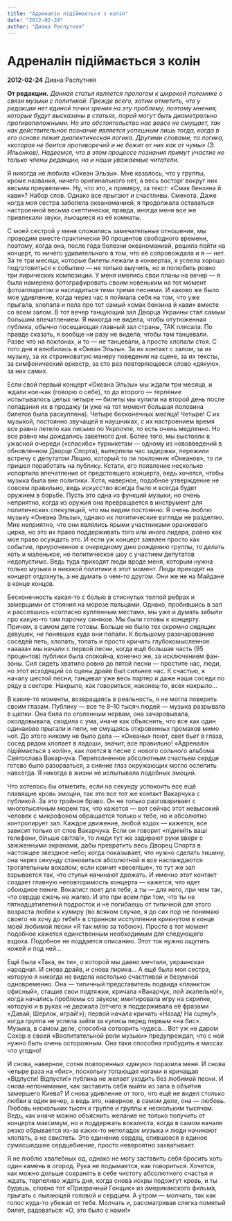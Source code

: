 ```yaml
---
title: "Адреналін підіймається з колін"
date: "2012-02-24"
author: "Диана Распутняя"
---
```


# Адреналін підіймається з колін

**2012-02-24** Диана Распутняя

**От редакции.** *Данная статья является прологом к широкой полемике о связи музыки с политикой. Прежде всего, хотим отметить, что у редакции нет единой точки зрения на эту проблему, поэтому мнения, которые будут высказаны в статьях, порой могут быть диаметрально противоположными. Но это обстоятельство нас вовсе не смущает, так как действительное познание является успешным лишь тогда, когда в его основе лежит диалектическая логика. Другими словами, та логика, «которая не боится противоречий и не бежит от них как от чумы» (Э. Ильенков). Надеемся, что в этом процессе познания примут участие не только члены редакции, но и наши уважаемые читатели.*

Я никогда не любила «Океан Эльзы». Мне казалось, что у группы, кроме названия, ничего оригинального нет, а весь восторг вокруг них весьма преувеличен. Ну, что это, к примеру, за текст: «Смак бензина й кави»? Набор слов. Однако все прыгают и счастливы. Смехота. Даже когда моя сестра заболела океаноманией, я продолжала оставаться настроенной весьма скептически, правда, иногда меня все же привлекали звуки, льющиеся из её комнаты.

С моей сестрой у меня сложились замечательные отношения, мы проводим вместе практически 90 процентов свободного времени, поэтому, когда она, после года болезни океаноманией, решила пойти на концерт, то ничего удивительного в том, что её сопровождала и я — нет. За те три месяца, которые билеты лежали в конвертах, я успела хорошо подготовиться к событию — не только выучить, но и полюбить ровно три лирических композиции. У меня имелись свои планы на вечер — я была намерена фотографировать своим новеньким на тот момент фотоаппаратом и насладиться теми тремя песнями. И каково же было мое удивление, когда через час я поймала себя на том, что уже прыгала, хлопала и пела про тот самый «смак бензина й кави» вместе со всем залом. В тот вечер танцующий зал Дворца Украины стал самым большим впечатлением. Я никогда не видела, чтобы отутюженная публика, обычно посещающая главный зал страны, ТАК плясала. По правде сказать, я вообще ни разу не видела, чтобы там танцевали. Разве что на поклонах, и то — не танцевали, а просто хлопали стоя. С того дня я влюбилась в «Океан Эльзы». За их контакт с залом, за их музыку, за их странноватую манеру поведения на сцене, за их тексты, за симфонический оркестр, за сто раз повторяющееся слово «дякую», за них самих.

Если свой первый концерт «Океана Эльзы» мы ждали три месяца, и ждали кое-как (говорю о себе), то до второго — терпение испытывалось целых четыре — билеты мы купили на второй день после попадания их в продажу (и уже на тот момент большая половина билетов была раскуплена). Четыре бесконечных месяца! Четыре! С их музыкой, постоянно звучащей в наушниках, с их настроением время все равно летело как письмо по Укрпочте, то есть очень медленно. Но все равно мы дождались заветного дня. Более того, мы выстояли в ужасной очереди («спасибо» турникетам — одному из нововведений в обновленном Дворце Спорта), вытерпели час задержки, пережили встречу с депутатом Ляшко, который то ли поклонник «Океанов», то ли пришел поработать на публику. Кстати, его появление несколько испортило впечатление от предстоящего концерта, ведь хочется, чтобы музыка была вне политики. Хотя, наверное, подобное утверждение не совсем правильно, ведь искусство всегда было и всегда будет оружием в борьбе. Пусть это одна из функций музыки, но очень неприятно, когда из оружия она превращается в инструмент для политических спекуляций, что мы видим постоянно. Я очень люблю музыку «Океана Эльзы», однако их политические взгляды не разделяю. Мне неприятно, что они являлись ярыми участниками оранжевого цирка, но это их право поддерживать того или иного лидера, ровно как мое право осуждать это. И если уж концерт заявлен просто как событие, приуроченное к очередному дню рождению группы, то делать хоть и маленькое, но политическое шоу с участием депутатов недопустимо. Ведь туда приходят люди вроде меня, которым нужна только музыка и никакой политики в этот момент. Люди приходят на концерт отдохнуть, а не думать о чем-то другом. Они же не на Майдане в конце концов.

Бесконечность какая-то с болью в стиснутых толпой ребрах и замершими от стояния на морозе пальцами. Однако, пробившись в зал и рассевшись «согласно купленным местам», мы уже и думать забыли про какую-то там парочку синяков. Мы были готовы к концерту. Причем, в самом деле готовы. Больше не было тех скромно сидящих девушек, не понявших куда они попали. К большому разочарованию соседей петь, хлопать, топать и просто кричать глубокомысленное «ааааа» мы начали с первой песни, когда ещё большая часть (95 процентов) публики была спокойна, конечно же, за исключением фан-зоны. Сил сидеть хватило ровно до пятой песни — простите нас, люди, но этот исходящий со сцены драйв был сильнее нас. К счастью, к началу шестой песни, танцевал уже весь партер и даже наши соседи по ряду в секторе. Накрыло, как говориться, наконец-то, всех накрыло...

В какие-то моменты, возвращаясь в реальность, я не могла поверить своим глазам. Публику — все те 8–10 тысяч людей — музыка разрывала в щепки. Она била по оголенным нервам, она зачаровывала, околдовывала, сводила с ума, иначе как объяснить, что все как один одинаково прыгали и пели, не смущаясь откровенных промахов мимо нот. До этого никому не было дела — «Океаны» поют, свет бьет в глаза, сосед рядом хлопает в ладоши, значит, все правильно! «Адреналін підіймається з колін», как поется в песне с нового сольного альбома Святослава Вакарчука. Переполненное абсолютным счастьем сердце готово было разорваться, а сияние глаз окружающих могло ослепить навсегда. Я никогда в жизни не испытывала подобных эмоций.

Что хотелось бы отметить, если на секунду успокоить все ещё плавящие кровь эмоции, так это все тот же контакт Вакарчука с публикой. За это тройное браво. Он не только разговаривает с многотысячным морем так, что кажется — вот сейчас этот невысокий человек с микрофоном обращается только к тебе, но и абсолютно контролирует зал. Каждое движение, любой вздох — кажется, все зависит только от слов Вакарчука. Если он говорит «підніміть ваші телефони, більше світла!», то люди тут же задирают руки вверх с зажженными экранами, дабы превратить весь Дворец Спорта в настоящее звездное небо; когда показывает, что нужно сделать тишину, она через секунду становиться абсолютной и все наслаждаются трогательным вокалом; если кричит «веселіше», то тут же зал взрывается так, что стулья начинают дрожать. И именно этот контакт создает главную неповторимость концерта — кажется, что идет обоюдное пение. Вокалист поет для тебя, а ты — для него, при чем так, что сердце сжечь не жалко. И это при всем при том, что ты не пятнадцатилетний подросток и не погибаешь от типичной для этого возраста любви к кумиру (во всяком случае, я до сих пор не понимаю своего «я хочу до тебе!» в странном исступлении крикнутом в конце моей любимой песни «Я так млію за тобою»). Просто в тот момент подобное кажется единственным необходимым для следующего вздоха. Подобное не поддается описанию. Этот ток нужно ощутить кожей и под ней...

Ещё была «Така, як ти», о которой мы давно мечтали, украинская народная. И снова драйв, и снова лирика... А ещё была моя сестра, которую я никогда не видела настолько счастливой и безумной одновременно. Она — типичный представитель подвида «планктон офисный», стащив свои подтяжки, кричала «Вакарчук, пой акапельно!», когда начались проблемы со звуком; имитировала игру на скрипке, которую и в руках не держала (отчего я поддерживала её фразами «Давай, Шерлок, играй!»); первой начала кричать «Назад! На сцену!», когда группа не успела зайти за кулисы перед первым «на бис». Музыка, в самом деле, способна сотворить чудеса... Вот уж не даром Сохор в своей «Воспитательной роли музыки» предупреждал, что с ней нужно быть очень осторожным. Она таки способна пробудить в массах что угодно!

И снова, наверное, сотня повторенных «дякую» поразила меня. И снова четыре раза на «бис», поскольку топающая ногами и кричащая «Відпусти! Відпусти!» публика не желает уходить без любимой песни. И снова непонимание, как заставить себя выйти из зала в объятия замершего Киева? И снова удивление от того, что ещё не видел столько любви в один вечер, а ведь это, наверное, в самом деле, она — любовь. Любовь нескольких тысяч к группе и группы к нескольким тысячам. Ведь, как иначе можно объяснить желание не только получить от концерта максимум, но и поддержать вокалиста, когда в самом начале резко обрывается из-за каких-то неполадок музыка и люди начинают хлопать, а не свистеть. Это единение сердец, слившееся в единое сумасшедшее сердцебиение, просто невероятно захватывает.

Я не люблю хвалебных од, однако не могу заставить себя бросить хоть один камень в огород. Рука не подымается, как говориться. Хочется, как можно дольше сохранять в себе чистоту абсолютного счастья и ждать, терпеливо ждать дня, когда снова искры подожгут кровь, и ты будешь, словно тот «Призрачный Гонщик» из американского фильма, прыгать с пылающей головой и сердцем. А утром — молчать, так как голос куда-то убежал от тебя. Молчать и, рассматривая слегка помятый билет, радоваться: «О, это было с нами!»